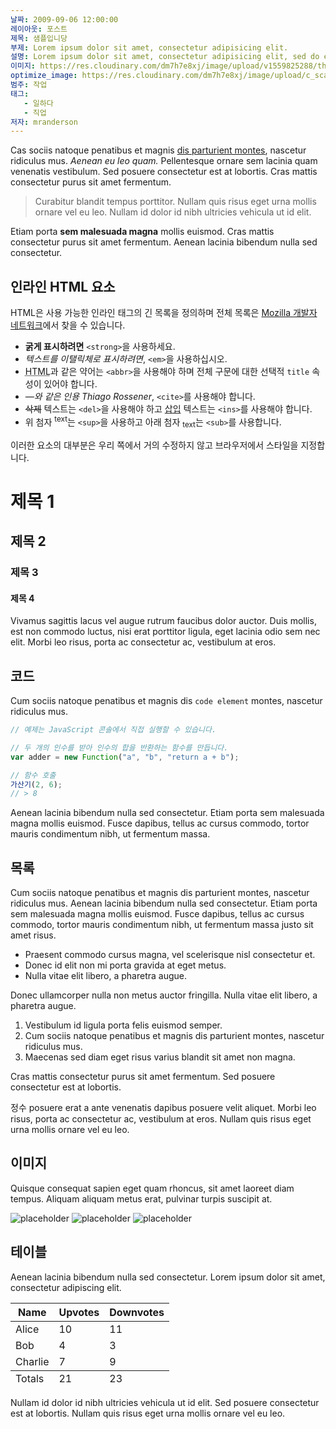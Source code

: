```yaml
---
날짜: 2009-09-06 12:00:00
레이아웃: 포스트
제목: 샘플입니당
부제: Lorem ipsum dolor sit amet, consectetur adipisicing elit.
설명: Lorem ipsum dolor sit amet, consectetur adipisicing elit, sed do eiusmod tempor incididunt ut labore et dolore magna aliqua.
이미지: https://res.cloudinary.com/dm7h7e8xj/image/upload/v1559825288/theme17_nlndhx.jpg
optimize_image: https://res.cloudinary.com/dm7h7e8xj/image/upload/c_scale,w_380/v1559825288/theme17_nlndhx.jpg
범주: 작업
태그:
   - 일하다
   - 직업
저자: mranderson
---
```


Cas sociis natoque penatibus et magnis <a href="#">dis parturient montes</a>, nascetur ridiculus mus. *Aenean eu leo quam.* Pellentesque ornare sem lacinia quam venenatis vestibulum. Sed posuere consectetur est at lobortis. Cras mattis consectetur purus sit amet fermentum.

> Curabitur blandit tempus porttitor. Nullam quis risus eget urna mollis ornare vel eu leo. Nullam id dolor id nibh ultricies vehicula ut id elit.

Etiam porta **sem malesuada magna** mollis euismod. Cras mattis consectetur purus sit amet fermentum. Aenean lacinia bibendum nulla sed consectetur.

## 인라인 HTML 요소

HTML은 사용 가능한 인라인 태그의 긴 목록을 정의하며 전체 목록은 [Mozilla 개발자 네트워크](https://developer.mozilla.org/en-US/docs/Web/HTML/Element)에서 찾을 수 있습니다.

- **굵게 표시하려면** `<strong>`을 사용하세요.
- *텍스트를 이탤릭체로 표시하려면*, `<em>`을 사용하십시오.
- <abbr title="HyperText Markup Langage">HTML</abbr>과 같은 약어는 `<abbr>`을 사용해야 하며 전체 구문에 대한 선택적 `title` 속성이 있어야 합니다.
- <cite>&mdash;와 같은 인용 Thiago Rossener</cite>, `<cite>`를 사용해야 합니다.
- <del>삭제</del> 텍스트는 `<del>`을 사용해야 하고 <ins>삽입</ins> 텍스트는 `<ins>`를 사용해야 합니다.
- 위 첨자 <sup>text</sup>는 `<sup>`을 사용하고 아래 첨자 <sub>text</sub>는 `<sub>`를 사용합니다.

이러한 요소의 대부분은 우리 쪽에서 거의 수정하지 않고 브라우저에서 스타일을 지정합니다.

# 제목 1

## 제목 2

### 제목 3

#### 제목 4

Vivamus sagittis lacus vel augue rutrum faucibus dolor auctor. Duis mollis, est non commodo luctus, nisi erat porttitor ligula, eget lacinia odio sem nec elit. Morbi leo risus, porta ac consectetur ac, vestibulum at eros.

## 코드

Cum sociis natoque penatibus et magnis dis `code element` montes, nascetur ridiculus mus.

```js
// 예제는 JavaScript 콘솔에서 직접 실행할 수 있습니다.

// 두 개의 인수를 받아 인수의 합을 반환하는 함수를 만듭니다.
var adder = new Function("a", "b", "return a + b");

// 함수 호출
가산기(2, 6);
// > 8
```

Aenean lacinia bibendum nulla sed consectetur. Etiam porta sem malesuada magna mollis euismod. Fusce dapibus, tellus ac cursus commodo, tortor mauris condimentum nibh, ut fermentum massa.

## 목록

Cum sociis natoque penatibus et magnis dis parturient montes, nascetur ridiculus mus. Aenean lacinia bibendum nulla sed consectetur. Etiam porta sem malesuada magna mollis euismod. Fusce dapibus, tellus ac cursus commodo, tortor mauris condimentum nibh, ut fermentum massa justo sit amet risus.

* Praesent commodo cursus magna, vel scelerisque nisl consectetur et.
* Donec id elit non mi porta gravida at eget metus.
* Nulla vitae elit libero, a pharetra augue.

Donec ullamcorper nulla non metus auctor fringilla. Nulla vitae elit libero, a pharetra augue.

1. Vestibulum id ligula porta felis euismod semper.
2. Cum sociis natoque penatibus et magnis dis parturient montes, nascetur ridiculus mus.
3. Maecenas sed diam eget risus varius blandit sit amet non magna.

Cras mattis consectetur purus sit amet fermentum. Sed posuere consectetur est at lobortis.

정수 posuere erat a ante venenatis dapibus posuere velit aliquet. Morbi leo risus, porta ac consectetur ac, vestibulum at eros. Nullam quis risus eget urna mollis ornare vel eu leo.

## 이미지

Quisque consequat sapien eget quam rhoncus, sit amet laoreet diam tempus. Aliquam aliquam metus erat, pulvinar turpis suscipit at.

![placeholder](https://placehold.it/800x400 "큰 예제 이미지")
![placeholder](https://placehold.it/400x200 "중간 예시 이미지")
![placeholder](https://placehold.it/200x200 "작은 예시 이미지")

## 테이블

Aenean lacinia bibendum nulla sed consectetur. Lorem ipsum dolor sit amet, consectetur adipiscing elit.

<table>
  <thead>
    <tr>
      <th>Name</th>
      <th>Upvotes</th>
      <th>Downvotes</th>
    </tr>
  </thead>
  <tfoot>
    <tr>
      <td>Totals</td>
      <td>21</td>
      <td>23</td>
    </tr>
  </tfoot>
  <tbody>
    <tr>
      <td>Alice</td>
      <td>10</td>
      <td>11</td>
    </tr>
    <tr>
      <td>Bob</td>
      <td>4</td>
      <td>3</td>
    </tr>
    <tr>
      <td>Charlie</td>
      <td>7</td>
      <td>9</td>
    </tr>
  </tbody>
</table>

Nullam id dolor id nibh ultricies vehicula ut id elit. Sed posuere consectetur est at lobortis. Nullam quis risus eget urna mollis ornare vel eu leo.
